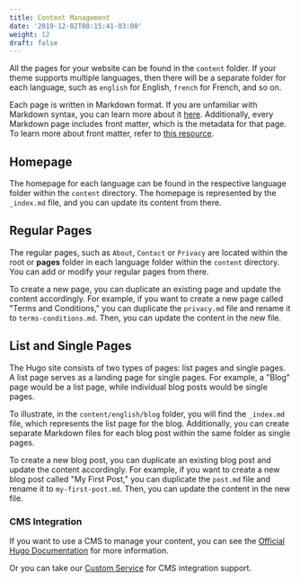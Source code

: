 ```yaml
---
title: Content Management
date: '2019-12-02T08:15:41-03:00'
weight: 12
draft: false
---
```


All the pages for your website can be found in the `content` folder. If your theme supports multiple languages, then there will be a separate folder for each language, such as `english` for English, `french` for French, and so on.

Each page is written in Markdown format. If you are unfamiliar with Markdown syntax, you can learn more about it [here](https://www.markdownguide.org/basic-syntax/). Additionally, every Markdown page includes front matter, which is the metadata for that page. To learn more about front matter, refer to [this resource](https://gohugo.io/content-management/front-matter/).

## Homepage

The homepage for each language can be found in the respective language folder within the `content` directory. The homepage is represented by the `_index.md` file, and you can update its content from there.

## Regular Pages

The regular pages, such as `About`, `Contact` or `Privacy` are located within the root or **pages** folder in each language folder within the `content` directory. You can add or modify your regular pages from there.

To create a new page, you can duplicate an existing page and update the content accordingly. For example, if you want to create a new page called "Terms and Conditions," you can duplicate the `privacy.md` file and rename it to `terms-conditions.md`. Then, you can update the content in the new file.

## List and Single Pages

The Hugo site consists of two types of pages: list pages and single pages. A list page serves as a landing page for single pages. For example, a "Blog" page would be a list page, while individual blog posts would be single pages.

To illustrate, in the `content/english/blog` folder, you will find the `_index.md` file, which represents the list page for the blog. Additionally, you can create separate Markdown files for each blog post within the same folder as single pages.

To create a new blog post, you can duplicate an existing blog post and update the content accordingly. For example, if you want to create a new blog post called "My First Post," you can duplicate the `post.md` file and rename it to `my-first-post.md`. Then, you can update the content in the new file.

### CMS Integration

If you want to use a CMS to manage your content, you can see the [Official Hugo Documentation](https://gohugo.io/tools/frontends/) for more information.

Or you can take our [Custom Service](https://gethugothemes.com/get-a-quote) for CMS integration support.
